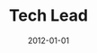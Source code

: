 ---
date: 2012-01-01
year: 2012-2018
title: Tech Lead
project: Hero Defense
customer: Freelance
description: Tech lead for the multiplayer towerdefense game HeroDefense. 
tech: Unity3d, C#, Golang, iOS, Android, PC, Xbox, PlayStation
projectLink: steam
projectLinkSrc: https://store.steampowered.com/app/423620/HERO_DEFENSE/?l=german
youtube: "https://www.youtube.com/embed/iPcBQzjiGuY?si=b9u2BBV1hKFK2g5W"
tagGroup: 
    - project 
    - games
---
